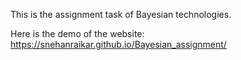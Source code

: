 This is the assignment task of Bayesian technologies.

Here is the demo of the website: https://snehanraikar.github.io/Bayesian_assignment/ 

